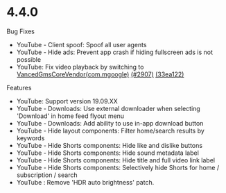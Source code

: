 # 4.4.0
Bug Fixes
- YouTube - Client spoof: Spoof all user agents
- YouTube - Hide ads: Prevent app crash if hiding fullscreen ads is not possible
- YouTube: Fix video playback by switching to [VancedGmsCoreVendor(com.mgoogle)](https://github.com/arghya339/UnGoogledMicroG/releases/tag/UnGoogledMicroG_v0.3.0.241017-(GMS_241017000)) [(#2907)](https://github.com/ReVanced/revanced-patches/issues/2907) [(33ea122)](https://github.com/ReVanced/revanced-patches/commit/33ea12228c2ae5dcadf3e7c7016d4bf6006d899a)

Features
- YouTube: Support version 19.09.XX
- YouTube - Downloads: Use external downloader when selecting 'Download' in home feed flyout menu
- YouTube - Downloads: Add ability to use in-app download button
- YouTube - Hide layout components: Filter home/search results by keywords
- YouTube - Hide Shorts components: Hide like and dislike buttons
- YouTube - Hide Shorts components: Hide sound metadata label
- YouTube - Hide Shorts components: Hide title and full video link label
- YouTube - Hide Shorts components: Selectively hide Shorts for home / subscription / search
- YouTube : Remove 'HDR auto brightness' patch.
